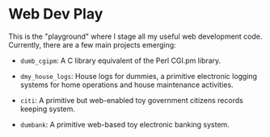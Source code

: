 Web Dev Play
============

This is the "playground" where I stage all my useful web development
code.  Currently, there are a few main projects emerging:

* `dumb_cgipm`: A C library equivalent of the Perl CGI.pm library.

* `dmy_house_logs`: House logs for dummies, a primitive electronic
  logging systems for home operations and house maintenance
  activities.

* `citi`: A primitive but web-enabled toy government citizens records
  keeping system.

* `dumbank`: A primitive web-based toy electronic banking system.
